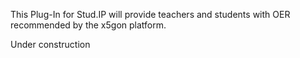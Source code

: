 This Plug-In for Stud.IP will provide teachers and students with OER recommended by the x5gon platform.

Under construction
